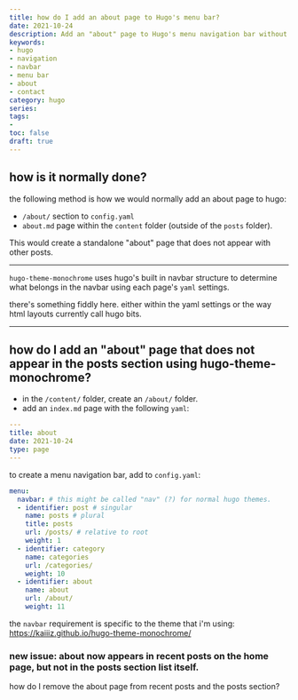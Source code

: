 ```yaml
---
title: how do I add an about page to Hugo's menu bar?
date: 2021-10-24
description: Add an "about" page to Hugo's menu navigation bar without it appearing as a standalone post that appears on the home page.
keywords:
- hugo
- navigation
- navbar
- menu bar
- about
- contact
category: hugo
series:
tags: 
-
toc: false
draft: true
---
```

## how is it normally done?

the following method is how we would normally add an about page to hugo: 

- `/about/` section to `config.yaml`
- `about.md` page within the `content` folder (outside of the `posts` folder).

This would create a standalone "about" page that does not appear with other posts.

---

`hugo-theme-monochrome` uses hugo's built in navbar structure to determine what belongs in the navbar using each page's `yaml` settings.

there's something fiddly here. either within the yaml settings or the way html layouts currently call hugo bits.

---

## how do I add an "about" page that does not appear in the posts section using hugo-theme-monochrome?

- in the `/content/` folder, create an `/about/` folder. 
- add an `index.md` page with the following `yaml`:

```yaml
---
title: about
date: 2021-10-24
type: page
---
```

to create a menu navigation bar, add to `config.yaml`:

```yaml
menu:
  navbar: # this might be called "nav" (?) for normal hugo themes.
  - identifier: post # singular
    name: posts # plural
    title: posts
    url: /posts/ # relative to root
    weight: 1
  - identifier: category
    name: categories
    url: /categories/
    weight: 10
  - identifier: about
    name: about
    url: /about/
    weight: 11

```

the `navbar` requirement is specific to the theme that i'm using: https://kaiiiz.github.io/hugo-theme-monochrome/

### new issue: about now appears in recent posts on the home page, but not in the posts section list itself.

how do I remove the about page from recent posts and the posts section?